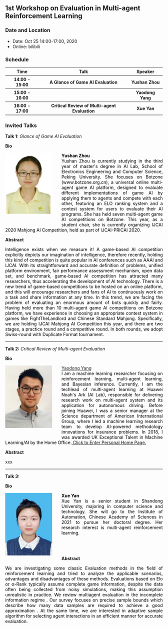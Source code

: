 ## 1st Workshop on Evaluation in Multi-agent Reinforcement Learning

### Date and Location

- Date: Oct 25 14:00-17:00, 2020
- Online: bilibili 

### Schedule
<table>
        <tr>
            <th>Time</th>
            <th>Talk</th>
            <th>Speaker</th>
        </tr>
        <tr>
            <th>14:00 - 15:00</th>
            <th>A Glance of Game AI Evaluation</th>
            <th>Yushan Zhou</th>
        </tr>
        <tr>
            <th>15:00 - 16:00</th>
            <th></th>
            <th>Yaodong Yang</th>
        </tr>
        <tr>
            <th>16:00 - 17:00</th>
            <th>Critical Review of Multi-agent Evaluation</th>
            <th>Xue Yan</th>
        </tr>

</table>

### Invited Talks
**Talk 1:**  <i>Glance of Game AI Evaluation</i>

**Bio**

<img src="/image/zhouyushan.png" height="200" width="150" style="float: left;margin-right: 30px; margin-bottom: 30px " alt="yushan zhou" />
<p style="text-align:justify; text-justify:inter-ideograph;color: black"><strong>Yushan Zhou </strong> <br />
Yushan Zhou is currently studying in the third year of master's degree in AI Lab, School of Electronics Engineering and Computer Science, Peking University. She focuses on Botzone (www.botzone.org.cn), a universal online multi-agent game AI platform, designed to evaluate different implementations of game AI by applying them to agents and compete with each other, featuring an ELO ranking system and a contest system for users to evaluate their AI programs. She has held seven multi-agent game AI competitions on Botzone. This year, as a student chair, she is currently organizing IJCAI 2020 Mahjong AI Competition, held as part of IJCAI-PRICAI 2020.
<br /></p>

**Abstract**

<p style="text-align:justify; text-justify:inter-ideograph;color: black">
Intelligence exists when we measure it! A game-based AI competition explicitly depicts our imagination of intelligence, therefore recently, holding this kind of competition is quite popular in AI conferences such as AAAI and IJCAI. With its straightforward and accurate definition of problems, unified platform environment, fair performance assessment mechanism, open data set, and benchmark, game-based AI competition has attracted many researchers, thus accelerating the development of AI technology. There is a new trend of game-based competitions to be hosted on an online platform, and this will encourage researchers and fans of AI to continuously work on a task and share information at any time. In this trend, we are facing the problem of evaluating an enormous amount of bots quickly and fairly. Having held more than 10 multi-agent game AI competitions on Botzone platform, we have experience in choosing an appropriate contest system in games like FightTheLandlord and Chinese Standard Mahjong. Specifically, we are holding IJCAI Mahjong AI Competition this year, and there are two stages, a practice round and a competitive round. In both rounds, we adopt Swiss-round with Duplicate Format tournament.
</p>

---

**Talk 2:**  <i>Critical Review of Multi-agent Evaluation</i>

**Bio**

<a href="https://www.yangyaodong.com/" target="_blank"><img src="/image/yaodong.jpg" height="200" width="150" style="float: left;margin-right: 30px; margin-bottom: 30px " alt="teacher 杨耀东" /></a>
<p style="text-align:justify; text-justify:inter-ideograph;color: black"><a href="https://www.yangyaodong.com/" target="_blank">Yaodong Yang</a><br />
I am a machine learning researcher focusing on reinforcement learning, multi-agent learning, and Bayesian inference. Currently, I am the techlead of multi-agent learning at Huawei Noah's Ark (AI Lab), responsible for delivering research work on multi-agent system and its application for autonomous driving. Before joining Huawei, I was a senior manager at the Science department of American International Group, where I led a machine learning research team to develop AI-powered methodology innovations for insurance problems. In 2018, I was awarded UK Exceptional Talent in Machine Learning/AI by the Home Office.<a href="https://www.yangyaodong.com/" target="_blank"> Click to Enter Personal Home Page.</a></p>


**Abstract**

xxx


---

**Talk 3:**  <i> </i>

**Bio**

<img src="/image/yanxue.jpeg" height="200" width="150" style="float: left;margin-right: 30px; margin-bottom: 30px " alt="Xue Yan " />
<p style="text-align:justify; text-justify:inter-ideograph;color: black"><strong>Xue Yan </strong><br />
Xue Yan is a senior student in Shandong University, majoring in computer science and technology. She will go to the Institute of Automation, Chinese Academy of Sciences in 2021 to pursue her doctoral degree. Her research interest is multi-agent reinforcement learning.
<br /><br /><br /><br /></p>



**Abstract**

<p style="text-align:justify; text-justify:inter-ideograph;color: black">
We are investigating some classic Evaluation methods in the field of reinforcement learning and tried to analyze the applicable scenarios, advantages and disadvantages of these methods. Evaluations based on Elo or α-Rank typically assume complete game information, despite the data often being collected from noisy simulations, making this assumption unrealistic in practice. We review multiagent evaluation in the incomplete information regime . Our survey focuses on precise sample bounds which describe how many data samples are required to achieve a good approximation . At the same time, we are interested in adaptive sample algorithm for selecting agent interactions in an efficient manner for accurate evaluation.
</p>



